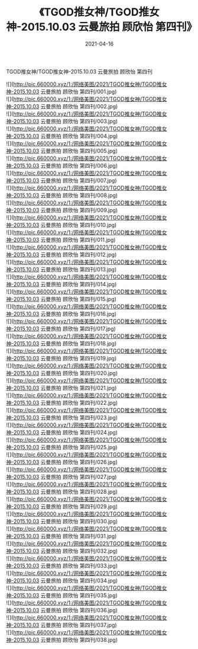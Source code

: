 ﻿---
layout: post
title:  《TGOD推女神/TGOD推女神-2015.10.03 云曼旅拍 顾欣怡 第四刊》
date:   2021-04-16
img: http://pic.660000.xyz/1:/网络美图/2021/TGOD推女神/TGOD推女神-2015.10.03 云曼旅拍 顾欣怡 第四刊/000.jpg
categories: [美女, 清纯, 唯美]
---

TGOD推女神/TGOD推女神-2015.10.03 云曼旅拍 顾欣怡 第四刊

 ![](http://pic.660000.xyz/1:/网络美图/2021/TGOD推女神/TGOD推女神-2015.10.03 云曼旅拍 顾欣怡 第四刊/001.jpg) <br>![](http://pic.660000.xyz/1:/网络美图/2021/TGOD推女神/TGOD推女神-2015.10.03 云曼旅拍 顾欣怡 第四刊/002.jpg) <br>![](http://pic.660000.xyz/1:/网络美图/2021/TGOD推女神/TGOD推女神-2015.10.03 云曼旅拍 顾欣怡 第四刊/003.jpg) <br>![](http://pic.660000.xyz/1:/网络美图/2021/TGOD推女神/TGOD推女神-2015.10.03 云曼旅拍 顾欣怡 第四刊/004.jpg) <br>![](http://pic.660000.xyz/1:/网络美图/2021/TGOD推女神/TGOD推女神-2015.10.03 云曼旅拍 顾欣怡 第四刊/005.jpg) <br>![](http://pic.660000.xyz/1:/网络美图/2021/TGOD推女神/TGOD推女神-2015.10.03 云曼旅拍 顾欣怡 第四刊/006.jpg) <br>![](http://pic.660000.xyz/1:/网络美图/2021/TGOD推女神/TGOD推女神-2015.10.03 云曼旅拍 顾欣怡 第四刊/007.jpg) <br>![](http://pic.660000.xyz/1:/网络美图/2021/TGOD推女神/TGOD推女神-2015.10.03 云曼旅拍 顾欣怡 第四刊/008.jpg) <br>![](http://pic.660000.xyz/1:/网络美图/2021/TGOD推女神/TGOD推女神-2015.10.03 云曼旅拍 顾欣怡 第四刊/009.jpg) <br>![](http://pic.660000.xyz/1:/网络美图/2021/TGOD推女神/TGOD推女神-2015.10.03 云曼旅拍 顾欣怡 第四刊/010.jpg) <br>![](http://pic.660000.xyz/1:/网络美图/2021/TGOD推女神/TGOD推女神-2015.10.03 云曼旅拍 顾欣怡 第四刊/011.jpg) <br>![](http://pic.660000.xyz/1:/网络美图/2021/TGOD推女神/TGOD推女神-2015.10.03 云曼旅拍 顾欣怡 第四刊/012.jpg) <br>![](http://pic.660000.xyz/1:/网络美图/2021/TGOD推女神/TGOD推女神-2015.10.03 云曼旅拍 顾欣怡 第四刊/013.jpg) <br>![](http://pic.660000.xyz/1:/网络美图/2021/TGOD推女神/TGOD推女神-2015.10.03 云曼旅拍 顾欣怡 第四刊/014.jpg) <br>![](http://pic.660000.xyz/1:/网络美图/2021/TGOD推女神/TGOD推女神-2015.10.03 云曼旅拍 顾欣怡 第四刊/015.jpg) <br>![](http://pic.660000.xyz/1:/网络美图/2021/TGOD推女神/TGOD推女神-2015.10.03 云曼旅拍 顾欣怡 第四刊/016.jpg) <br>![](http://pic.660000.xyz/1:/网络美图/2021/TGOD推女神/TGOD推女神-2015.10.03 云曼旅拍 顾欣怡 第四刊/017.jpg) <br>![](http://pic.660000.xyz/1:/网络美图/2021/TGOD推女神/TGOD推女神-2015.10.03 云曼旅拍 顾欣怡 第四刊/018.jpg) <br>![](http://pic.660000.xyz/1:/网络美图/2021/TGOD推女神/TGOD推女神-2015.10.03 云曼旅拍 顾欣怡 第四刊/019.jpg) <br>![](http://pic.660000.xyz/1:/网络美图/2021/TGOD推女神/TGOD推女神-2015.10.03 云曼旅拍 顾欣怡 第四刊/020.jpg) <br>![](http://pic.660000.xyz/1:/网络美图/2021/TGOD推女神/TGOD推女神-2015.10.03 云曼旅拍 顾欣怡 第四刊/021.jpg) <br>![](http://pic.660000.xyz/1:/网络美图/2021/TGOD推女神/TGOD推女神-2015.10.03 云曼旅拍 顾欣怡 第四刊/022.jpg) <br>![](http://pic.660000.xyz/1:/网络美图/2021/TGOD推女神/TGOD推女神-2015.10.03 云曼旅拍 顾欣怡 第四刊/023.jpg) <br>![](http://pic.660000.xyz/1:/网络美图/2021/TGOD推女神/TGOD推女神-2015.10.03 云曼旅拍 顾欣怡 第四刊/024.jpg) <br>![](http://pic.660000.xyz/1:/网络美图/2021/TGOD推女神/TGOD推女神-2015.10.03 云曼旅拍 顾欣怡 第四刊/025.jpg) <br>![](http://pic.660000.xyz/1:/网络美图/2021/TGOD推女神/TGOD推女神-2015.10.03 云曼旅拍 顾欣怡 第四刊/026.jpg) <br>![](http://pic.660000.xyz/1:/网络美图/2021/TGOD推女神/TGOD推女神-2015.10.03 云曼旅拍 顾欣怡 第四刊/027.jpg) <br>![](http://pic.660000.xyz/1:/网络美图/2021/TGOD推女神/TGOD推女神-2015.10.03 云曼旅拍 顾欣怡 第四刊/028.jpg) <br>![](http://pic.660000.xyz/1:/网络美图/2021/TGOD推女神/TGOD推女神-2015.10.03 云曼旅拍 顾欣怡 第四刊/029.jpg) <br>![](http://pic.660000.xyz/1:/网络美图/2021/TGOD推女神/TGOD推女神-2015.10.03 云曼旅拍 顾欣怡 第四刊/030.jpg) <br>![](http://pic.660000.xyz/1:/网络美图/2021/TGOD推女神/TGOD推女神-2015.10.03 云曼旅拍 顾欣怡 第四刊/031.jpg) <br>![](http://pic.660000.xyz/1:/网络美图/2021/TGOD推女神/TGOD推女神-2015.10.03 云曼旅拍 顾欣怡 第四刊/032.jpg) <br>![](http://pic.660000.xyz/1:/网络美图/2021/TGOD推女神/TGOD推女神-2015.10.03 云曼旅拍 顾欣怡 第四刊/033.jpg) <br>![](http://pic.660000.xyz/1:/网络美图/2021/TGOD推女神/TGOD推女神-2015.10.03 云曼旅拍 顾欣怡 第四刊/034.jpg) <br>![](http://pic.660000.xyz/1:/网络美图/2021/TGOD推女神/TGOD推女神-2015.10.03 云曼旅拍 顾欣怡 第四刊/035.jpg) <br>![](http://pic.660000.xyz/1:/网络美图/2021/TGOD推女神/TGOD推女神-2015.10.03 云曼旅拍 顾欣怡 第四刊/036.jpg) <br>![](http://pic.660000.xyz/1:/网络美图/2021/TGOD推女神/TGOD推女神-2015.10.03 云曼旅拍 顾欣怡 第四刊/037.jpg) <br>![](http://pic.660000.xyz/1:/网络美图/2021/TGOD推女神/TGOD推女神-2015.10.03 云曼旅拍 顾欣怡 第四刊/038.jpg) <br>